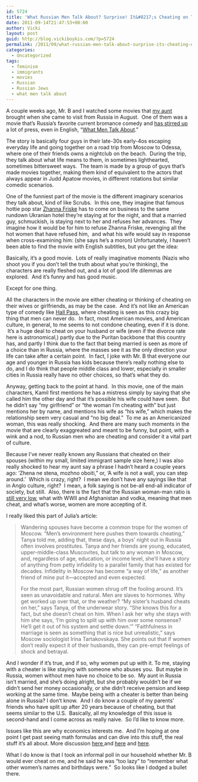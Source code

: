 ```yaml
---
id: 5724
title: 'What Russian Men Talk About? Surprise! It&#8217;s Cheating on Their Wives'
date: 2011-09-14T21:47:53+00:00
author: Vicki
layout: post
guid: http://blog.vickiboykis.com/?p=5724
permalink: /2011/09/what-russian-men-talk-about-surprise-its-cheating-on-their-wives/
categories:
  - Uncategorized
tags:
  - feminism
  - immigrants
  - movies
  - Russian
  - Russian Jews
  - what men talk about
---
```

A couple weeks ago, Mr. B and I watched some movies that <a href="http://blog.vickiboykis.com/2010/05/25/update-from-the-home-front-my-aunt-comes-from-russia-and-my-mom-flies-free-from-logic/" target="_blank">my aunt</a> brought when she came to visit from Russia in August.  One of them was a movie that&#8217;s Russia&#8217;s favorite current bromance comedy and <a href="http://www.slate.com/id/2276071/" target="_blank">has stirred up</a> a lot of press, even in English, &#8220;<a href="http://www.kinokultura.com/2010/29r-ochemgovoriat.shtml" target="_blank">What Men Talk About</a>.&#8221;

The story is basically four guys in their late-30s early-4os escaping everyday life and going together on a road trip from Moscow to Odessa, where one of their friends owns a nightclub on the beach.  During the trip, they talk about what life means to them, in sometimes lighthearted, sometimes bittersweet ways.  The team is made by a group of guys that&#8217;s made movies together, making them kind of equivalent to the actors that always appear in Judd Apatow movies, in different rotations but similar comedic scenarios.

One of the funniest part of the movie is the different imaginary scenarios they talk about, kind of like Scrubs.  In this one, they imagine that famous hottie pop star <a href="http://www.youtube.com/watch?v=Xr-GX2dteNg&feature=related" target="_blank">Zhanna Friske</a> has to come on business to the same rundown Ukranian hotel they&#8217;re staying at for the night, and that a married guy, schmuckish, is staying next to her and refuses her advances.  They imagine how it would be for him to refuse Zhanna Friske, revenging all the hot women that have refused him,  and what his wife would say in response when cross-examining him: (she says he&#8217;s a moron) Unfortunately, I haven&#8217;t been able to find the movie with English subtitles, but you get the idea:


  
Basically, it&#8217;s a good movie.  Lots of really imaginative moments (Nazis who shoot you if you don&#8217;t tell the truth about what you&#8217;re thinking), the characters are really fleshed out, and a lot of good life dilemmas are explored.  And it&#8217;s funny and has good music.

Except for one thing.

All the characters in the movie are either cheating or thinking of cheating on their wives or girlfriends, as may be the case.  And it&#8217;s not like an American type of comedy like <a href="http://www.imdb.com/title/tt0480687/" target="_blank">Hall Pass</a>, where cheating is seen as this crazy big thing that men can never do.  In fact, most American movies, and American culture, in general, to me seems to not condone cheating, even if it is done.  It&#8217;s a huge deal to cheat on your husband or wife (even if the divorce rate here is astronomical,) partly due to the Puritan backbone that this country has, and partly I think due to the fact that being married is seen as more of a choice than in Russia, where the masses see it as the only direction your life can take after a certain point.  In fact, I joke with Mr. B that everyone our age and younger in Russia has kids because there&#8217;s really nothing else to do, and I do think that people middle class and lower, especially in smaller cities in Russia really have no other choices, so that&#8217;s what they do.

Anyway, getting back to the point at hand.  In this movie, one of the main characters, Kamil first mentions he has a mistress simply by saying that she called him the other day and that it&#8217;s possible his wife could have seen.  But he didn&#8217;t say &#8220;my girlfriend&#8221; or &#8220;the woman I&#8217;m cheating with&#8221; but just mentions her by name, and mentions his wife as &#8220;his wife,&#8221; which makes the relationship seem very casual and &#8220;no big deal.&#8221;  To me as an Americanized woman, this was really shocking.  And there are many such moments in the movie that are clearly exaggreated and meant to be funny, but point, with a wink and a nod, to Russian men who are cheating and consider it a vital part of culture.

Because I&#8217;ve never really known any Russians that cheated on their spouses (within my small, limited immigrant sample size here,) I was also really shocked to hear my aunt say a phrase I hadn&#8217;t heard a couple years ago: &#8216;Zhena ne stena, mozhno oboiti,&#8221; or, &#8216;A wife is not a wall, you can step around.&#8217;  Which is crazy, right?  I mean we don&#8217;t have any sayings like that in Anglo culture, right?  I mean, a folk saying is not be-all end-all indicator of society, but still.  Also, there is the fact that the Russian woman-man ratio is <a href="http://en.wikipedia.org/wiki/File:Russian_male_and_female_life_expectancy.PNG" target="_blank">still very low,</a> what with WWII and Afghanistan and vodka, meaning that men cheat, and what&#8217;s worse, women are more accepting of it.

I really liked this part of Julia&#8217;s article:

> Wandering spouses have become a common trope for the women of Moscow. &#8220;Men&#8217;s environment here pushes them towards cheating,&#8221; Tanya told me, adding that, these days, a boys&#8217; night out in Russia often involves prostitutes. Tanya and her friends are young, educated, upper-middle-class Muscovites, but talk to any woman in Moscow, and, regardless of age, education, or income level, she&#8217;ll have a story of anything from petty infidelity to a parallel family that has existed for decades. Infidelity in Moscow has become &#8220;a way of life,&#8221; as another friend of mine put it—accepted and even expected.
> 
> For the most part, Russian women shrug off the fooling around. It&#8217;s seen as unavoidable and natural. Men are slaves to hormones. Why get worked up over that, or the weather? &#8220;My sister&#8217;s husband cheats on her,&#8221; says Tanya, of the underwear story. &#8220;She knows this for a fact, but she doesn&#8217;t cheat on him. When I ask her why she stays with him she says, &#8216;I&#8217;m going to split up with him over some nonsense? He&#8217;ll get it out of his system and settle down.'&#8221; &#8220;Faithfulness in marriage is seen as something that is nice but unrealistic,&#8221; says Moscow sociologist Irina Tartakovskaya. She points out that if women don&#8217;t really expect it of their husbands, they can pre-empt feelings of shock and betrayal.

And I wonder if it&#8217;s true, and if so, why women put up with it. To me, staying with a cheater is like staying with someone who abuses you.  But maybe in Russia, women without men have no choice to be so.  My aunt in Russia isn&#8217;t married, and she&#8217;s doing alright, but she probably wouldn&#8217;t be if we didn&#8217;t send her money occasionally, or she didn&#8217;t receive pension and keep working at the same time.  Maybe being with a cheater is better than being alone in Russia? I don&#8217;t know.  And I do know a couple of my parents&#8217; friends who have split up after 20 years because of cheating, but that seems similar to the U.S.  Basically, all my knowledge of this issue is second-hand and I come across as really naive.  So I&#8217;d like to know more.

Issues like this are why economics interests me.  And I&#8217;m hoping at one point I get past seeing math formulas and can dive into this stuff, the real stuff it&#8217;s all about. More discussion <a href="https://themoscowdiaries.wordpress.com/2010/12/06/2274/" target="_blank">here </a>and <a href="http://nataliaantonova.com/2010/12/02/infidelity-russian-style/" target="_blank">here</a> and <a href="http://www.alternet.org/sex/81022/?page=entire" target="_blank">here</a>.

What I do know is that I took an informal poll in our household whether Mr. B would ever cheat on me, and he said he was &#8220;too lazy&#8221; to &#8220;remember what other women&#8217;s names and birthdays were.&#8221;  So looks like I dodged a bullet there.

&nbsp;

&nbsp;